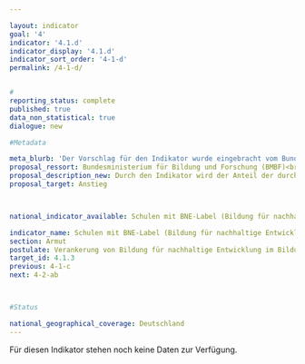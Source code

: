 ```yaml
---

layout: indicator        
goal: '4'        
indicator: '4.1.d'        
indicator_display: '4.1.d'        
indicator_sort_order: '4-1-d'        
permalink: /4-1-d/        


#
reporting_status: complete        
published: true        
data_non_statistical: true        
dialogue: new

#Metadata  

meta_blurb: 'Der Vorschlag für den Indikator wurde eingebracht vom Bundesministerium für Bildung und Forschung (BMBF), dem Bundesministerium für Umwelt, Naturschutz, nukleare Sicherheit und Verbraucherschutz (BMUV) und dem Bundesministerium für wirtschaftliche Zusammenarbeit und Entwicklung (BMZ).'
proposal_ressort: Bundesministerium für Bildung und Forschung (BMBF)<br>Bundesministerium für Umwelt, Naturschutz, nukleare Sicherheit und Verbraucherschutz (BMUV)<br>Bundesministerium für wirtschaftliche Zusammenarbeit und Entwicklung (BMZ)
proposal_description_new: Durch den Indikator wird der Anteil der durch BNE-Schullabel auszeichneten Schulen in Deutschland an der Gesamtzahl der allgemein- und berufsbildenden Schulen dargestellt. Der Indikator bildet das besondere Engagement der Schulen für eine Verankerung von Bildung für nachhaltige Entwicklung (BNE) im Unterricht, in der Schulentwicklung sowie in der Schule als Ganzes ab.
proposal_target: Anstieg   



national_indicator_available: Schulen mit BNE-Label (Bildung für nachhaltige Entwicklung)       

indicator_name: Schulen mit BNE-Label (Bildung für nachhaltige Entwicklung)         
section: Armut        
postulate: Verankerung von Bildung für nachhaltige Entwicklung im Bildungssystem vorantreiben       
target_id: 4.1.3        
previous: 4-1-c       
next: 4-2-ab        



#Status        

national_geographical_coverage: Deutschland               
---
```

Für diesen Indikator stehen noch keine Daten zur Verfügung.
